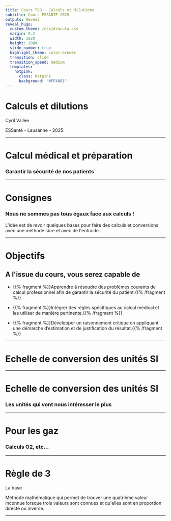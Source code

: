 ```yaml
---
title: Cours TSO - Calculs et dilutions
subtitle: Cours ESSANTE 2025
outputs: Reveal
reveal_hugo:
  custom_theme: /css/dracula.css
  margin: 0.2
  width: 1920
  height: 1080
  slide_number: true
  highlight_theme: color-brewer
  transition: slide
  transition_speed: medium
  templates:
    hotpink:
      class: hotpink
      background: "#FF4081"
---
```


# Calculs et dilutions

Cyril Vallée

ESSanté - Lausanne - 2025

---

# Calcul médical et préparation

### Garantir la sécurité de nos patients

---

# Consignes

### Nous ne sommes pas tous égaux face aux calculs !

L'idée est de revoir quelques bases pour faire des calculs et conversions avec une méthode sûre et avec de l'entraide.

---

# Objectifs

## A l'issue du cours, vous serez capable de

- {{% fragment %}}Apprendre à résoudre des problèmes courants de calcul professionnel afin de garantir la sécurité du patient.{{% /fragment %}}

- {{% fragment %}}Intégrer des règles spécifiques au calcul médical et les utiliser de manière pertinente.{{% /fragment %}}

- {{% fragment %}}Développer un raisonnement critique en appliquant une démarche d’estimation et de justification du résultat.{{% /fragment %}}

---

# Echelle de conversion des unités SI

---

# Echelle de conversion des unités SI

### Les unités qui vont nous intéresser le plus

---

# Pour les gaz

### Calculs O2, etc...

---

# Règle de 3

La base

Méthode mathématique qui permet de trouver une quatrième valeur inconnue lorsque trois valeurs sont connues et qu'elles sont en proportion directe ou inverse.

---
